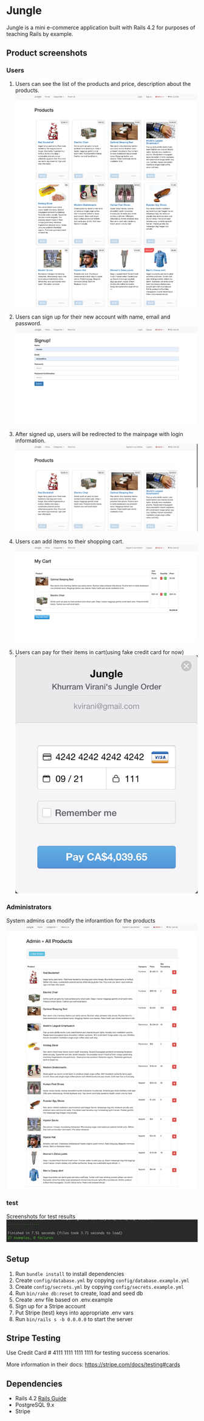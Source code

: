 # Jungle

Jungle is a mini e-commerce application built with Rails 4.2 for purposes of teaching Rails by example.

## Product screenshots

### Users
1. Users can see the list of the products and price, description about the products. 
![JungleMainPage](https://github.com/spiritxhx/Jungle/blob/master/screenshots/JungleMainPage.png)

2. Users can sign up for their new account with name, email and password. 
![JungleSignUp](https://github.com/spiritxhx/Jungle/blob/master/screenshots/JungleSignUp.png)

3. After signed up, users will be redirected to the mainpage with login information. 
![JungleSigned](
  https://github.com/spiritxhx/Jungle/blob/master/screenshots/JungleSigned.png
)

4. Users can add items to their shopping cart. 
![JungleCart](https://github.com/spiritxhx/Jungle/blob/master/screenshots/JungleCart.png)

5. Users can pay for their items in cart(using fake credit card for now)
![JunglePayment](https://github.com/spiritxhx/Jungle/blob/master/screenshots/JunglePayment.png)

### Administrators
System admins can modify the inforamtion for the products
![JungleProducts](https://github.com/spiritxhx/Jungle/blob/master/screenshots/JungleProducts.png)

### test
Screenshots for test results
![JungleTest](https://github.com/spiritxhx/Jungle/blob/master/screenshots/JungleTest.png)

## Setup

1. Run `bundle install` to install dependencies
2. Create `config/database.yml` by copying `config/database.example.yml`
3. Create `config/secrets.yml` by copying `config/secrets.example.yml`
4. Run `bin/rake db:reset` to create, load and seed db
5. Create .env file based on .env.example
6. Sign up for a Stripe account
7. Put Stripe (test) keys into appropriate .env vars
8. Run `bin/rails s -b 0.0.0.0` to start the server

## Stripe Testing

Use Credit Card # 4111 1111 1111 1111 for testing success scenarios.

More information in their docs: <https://stripe.com/docs/testing#cards>

## Dependencies

* Rails 4.2 [Rails Guide](http://guides.rubyonrails.org/v4.2/)
* PostgreSQL 9.x
* Stripe
